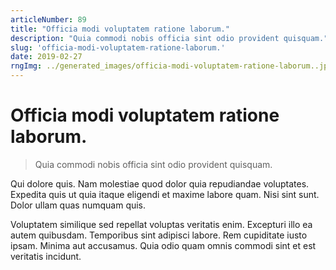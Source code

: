 ```yaml
---
articleNumber: 89
title: "Officia modi voluptatem ratione laborum."
description: "Quia commodi nobis officia sint odio provident quisquam."
slug: 'officia-modi-voluptatem-ratione-laborum.'
date: 2019-02-27
rngImg: ../generated_images/officia-modi-voluptatem-ratione-laborum..jpg
---
```


# Officia modi voluptatem ratione laborum.

> Quia commodi nobis officia sint odio provident quisquam.

Qui dolore quis. Nam molestiae quod dolor quia repudiandae voluptates. Expedita quis ut quia itaque eligendi et maxime labore quam. Nisi sint sunt. Dolor ullam quas numquam quis.
 Voluptatem similique sed repellat voluptas veritatis enim. Excepturi illo ea autem quibusdam. Temporibus sint adipisci labore. Rem cupiditate iusto ipsam. Minima aut accusamus. Quia odio quam omnis commodi sint et est veritatis incidunt.
